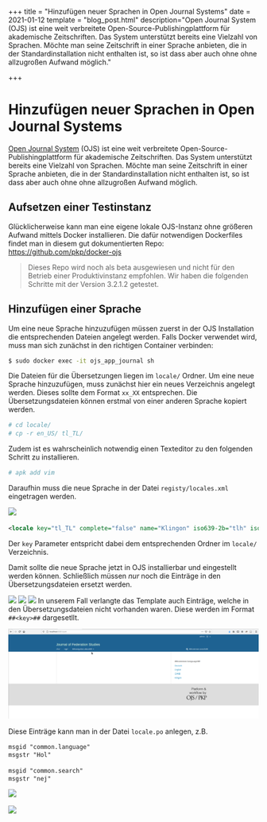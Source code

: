 +++
title = "Hinzufügen neuer Sprachen in Open Journal Systems"
date = 2021-01-12
template = "blog_post.html"
description="Open Journal System (OJS) ist eine weit verbreitete Open-Source-Publishingplattform für akademische Zeitschriften. Das System unterstützt bereits eine Vielzahl von Sprachen. Möchte man seine Zeitschrift in einer Sprache anbieten, die in der Standardinstallation nicht enthalten ist, so ist dass aber auch ohne ohne allzugroßen Aufwand möglich."

+++

# Hinzufügen neuer Sprachen in Open Journal Systems

[Open Journal System](https://pkp.sfu.ca/ojs/) (OJS) ist eine weit verbreitete Open-Source-Publishingplattform für akademische Zeitschriften. Das System unterstützt bereits eine Vielzahl von Sprachen. Möchte man seine Zeitschrift in einer Sprache anbieten, die in der Standardinstallation nicht enthalten ist, so ist dass aber auch ohne ohne allzugroßen Aufwand möglich.

## Aufsetzen einer Testinstanz

Glücklicherweise kann man eine eigene lokale OJS-Instanz ohne größeren Aufwand mittels Docker installieren. Die dafür notwendigen Dockerfiles findet man in diesem gut dokumentierten Repo: https://github.com/pkp/docker-ojs

> Dieses Repo wird noch als beta ausgewiesen und nicht für den Betrieb einer Produktivinstanz empfohlen. Wir haben die folgenden Schritte mit der Version 3.2.1.2 getestet.


## Hinzufügen einer Sprache

Um eine neue Sprache hinzuzufügen müssen zuerst in der OJS Installation die entsprechenden Dateien angelegt werden. Falls Docker verwendet wird, muss man sich zunächst in den richtigen Container verbinden:

```zsh
$ sudo docker exec -it ojs_app_journal sh
```

Die Dateien für die Übersetzungen liegen im `locale/` Ordner. Um eine neue Sprache hinzuzufügen, muss zunächst hier ein neues Verzeichnis angelegt werden. Dieses sollte dem Format `xx_XX` entsprechen. Die Übersetzungsdateien können erstmal von einer anderen Sprache kopiert werden.

```zsh
# cd locale/
# cp -r en_US/ tl_TL/
```

Zudem ist es wahrscheinlich notwendig einen Texteditor zu den folgenden Schritt zu installieren. 

```zsh
# apk add vim
```

Daraufhin muss die neue Sprache in der Datei `registy/locales.xml` eingetragen werden.

![](/infoportal/images/blog/ojs/klingon1.png)



```xml
<locale key="tl_TL" complete="false" name="Klingon" iso639-2b="tlh" iso639-3="tlh" />
```

Der `key` Parameter entspricht dabei dem entsprechenden Ordner im `locale/` Verzeichnis.

Damit sollte die neue Sprache jetzt in OJS installierbar und eingestellt werden können. Schließlich müssen *nur* noch die Einträge in den Übersetzungsdateien ersetzt werden.

![](/infoportal/images/blog/ojs/klingon2.png)
![](/infoportal/images/blog/ojs/klingon3.png)
![](/infoportal/images/blog/ojs/klingon4.png)
In unserem Fall verlangte das Template auch Einträge, welche in den Übersetzungsdateien nicht vorhanden waren. Diese werden im Format ```##<key>##``` dargesetllt.

![](/images/blog/ojs/klingon5.png)


Diese Einträge kann man in der Datei `locale.po` anlegen, z.B.

```po
msgid "common.language"
msgstr "Hol"

msgid "common.search"
msgstr "nej"
```

![](/infoportal/images/blog/ojs/klingon6.png)

![](/infoportal/images/blog/ojs/klingon7.png)